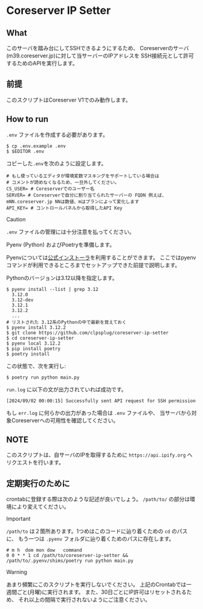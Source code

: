 # Coreserver IP Setter

## What

このサーバを踏み台にしてSSHできるようにするため、
Coreserverのサーバ(m39.coreserver.jp)に対して当サーバーのIPアドレスを
SSH接続元として許可するためのAPIを実行します。

## 前提

このスクリプトはCoreserver V1でのみ動作します。

## How to run
`.env` ファイルを作成する必要があります。

```console
$ cp .env.example .env
$ $EDITOR .env
```

コピーした`.env`を次のように設定します。
```env
# もし使っているエディタが環境変数マスキングをサポートしている場合は
# コメントが読めなくなるため、一旦外してください。
CS_USER= # Coreserverでのユーザー名
SERVER= # Coreserverで自分に割り当てられたサーバーの FQDN 例えば、mNN.coreserver.jp NNは数値、mはプランによって変化します
API_KEY= # コントロールパネルから取得したAPI Key
```

> [!CAUTION]
> `.env` ファイルの管理には十分注意を払ってください。

Pyenv (Python) およびPoetryを準備します。

Pyenvについては[公式インストーラ](https://github.com/pyenv/pyenv-installer)を利用することができます。
ここではpyenvコマンドが利用できるところまでセットアップできた前提で説明します。

Pythonのバージョンは3.12以降を指定します。
```console
$ pyenv install --list | grep 3.12
  3.12.0
  3.12-dev
  3.12.1
  3.12.2
  ...
# リストされた 3.12系のPythonの中で最新を覚えておく
$ pyenv install 3.12.2
$ git clone https://github.com/clpsplug/coreserver-ip-setter
$ cd coreserver-ip-setter
$ pyenv local 3.12.2
$ pip install poetry
$ poetry install
```

この状態で、次を実行し:
```console
$ poetry run python main.py
```

`run.log` に以下の文が出力されていれば成功です。
```log
[2024/09/02 00:00:15] Successfully sent API request for SSH permission
```

もし `err.log` に何らかの出力があった場合は `.env` ファイルや、
当サーバから対象Coreserverへの可用性を確認してください。

## NOTE

このスクリプトは、自サーバのIPを取得するために
`https://api.ipify.org` へリクエストを行います。

## 定期実行のために

crontabに登録する際は次のような記述が良いでしょう。 `/path/to/` の部分は環境により変えてください。

> [!IMPORTANT]
> `/path/to` は２箇所あります。1つめはこのコードに辿り着くための `cd` のパスに、
> もう一つは `.pyenv` フォルダに辿り着くためのパスに存在します。

```cron
# m h  dom mon dow   command
0 0 * * 1 cd /path/to/coreserver-ip-setter && /path/to/.pyenv/shims/poetry run python main.py
```

> [!WARNING]
> あまり頻繁にこのスクリプトを実行しないでください。
> 上記のCrontabでは一週間ごと(月曜)に実行されます。
> また、30日ごとにIP許可はリセットされるため、
> それ以上の間隔で実行されないようにご注意ください。